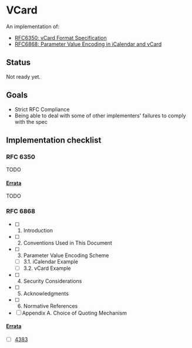 # VCard

An implementation of:

* [RFC6350: vCard Format Specification](https://datatracker.ietf.org/doc/html/rfc6350)
* [RFC6868: Parameter Value Encoding in iCalendar and vCard](https://datatracker.ietf.org/doc/html/rfc6868)

## Status

Not ready yet.

## Goals

* Strict RFC Compliance
* Being able to deal with some of other implementers' failures to comply with the spec

## Implementation checklist

### RFC 6350

TODO

#### [Errata](https://www.rfc-editor.org/errata/rfc6350)

TODO 

### RFC 6868

- [ ] 1. Introduction
- [ ] 2. Conventions Used in This Document
- [ ] 3. Parameter Value Encoding Scheme
    - [ ] 3.1. iCalendar Example
    - [ ] 3.2. vCard Example
- [ ] 4. Security Considerations
- [ ] 5. Acknowledgments
- [ ] 6. Normative References
- [ ] Appendix A. Choice of Quoting Mechanism

#### [Errata](https://www.rfc-editor.org/errata/rfc6868)

- [ ] [4383](https://www.rfc-editor.org/errata/eid4383)
